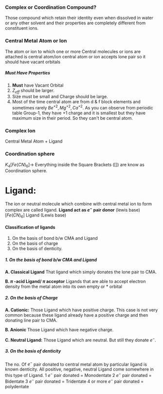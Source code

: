 ### Complex or Coordination Compound?
Those compound which retain their identity even when dissolved in water or any other solvent and their properties are completely different from constituent ions.
### Central Metal Atom or Ion
The atom or ion to which one or more Central molecules or ions are attached is central atom/ion central atom or ion accepts lone pair so it should have vacant orbitals
##### Must Have Properties 
1. **Must** have Vacant Orbital
2. $Z_{eff}$ should be larger.
3. Size must be small and Charge should be large.
4. Most of the time central atom are from d & f block elements and sometimes rarely $Be^{+2}, Mg^{+2}, Ca^{+2}$.
As you can observe from periodic table Group-1, they have +1 charge and it is smallest but they have maximum size in their period. So they can't be central atom.
### Complex Ion
Central Metal Atom + Ligand
### Coordination sphere
$K_{4}[Fe(CN)_{6}] \rightarrow$ Everything inside the Square Brackets ([]) are know as Coordination sphere.
# Ligand:
The ion or neutral molecule which combine with central metal ion to form complex are called ligand. **Ligand act as $e^-$ pair donor** (lewis base)
$[Fe(CN)_{6}]$
Ligand (Lewis base)
#### Classification of ligands
1. On the basis of bond b/w CMA and Ligand
2. On the basis of charge
3. On the basis of denticity.
##### 1. On the basis of bond b/w CMA and Ligand 
**A. Classical Ligand**
That ligand which simply donates the lone pair to CMA.

 **B. $\pi$ -acid Ligand/ $\pi$ acceptor**
 Ligands that are able to accept electron density from the metal atom into its own empty or * orbital
##### 2. On the basis of Charge
**A. Cationic:**
Those Ligand which have positive charge.
This case is not very common because these ligand already have a positive charge and then donating line pair to CMA.

**B. Anionic**
Those Ligand which have negative charge.

**C. Neutral Ligand:**
Those Ligand which are neutral. But still they donate $e^-$.
##### 3. On the basis of denticity
The no. Of $e^-$ pair donated to central metal atom by particular ligand is known denticity.
All positive, negative, neutral Ligand come somewhere in this type of Ligand.
1 $e^-$ pair donated = Monodentate
2 $e^-$ pair donated = Bidentate
3 $e^-$ pair donated = Tridentate
4 or more $e^-$ pair donated = polydentate

